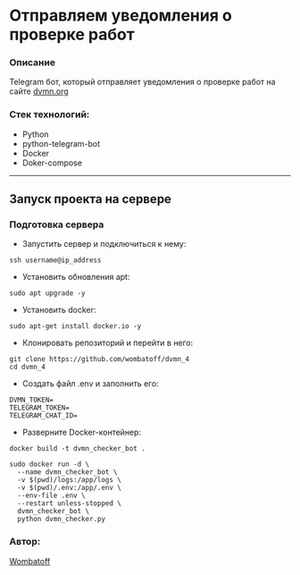 # Отправляем уведомления о проверке работ
### Описание
Telegram бот, который отправляет уведомления о проверке работ на сайте [dvmn.org](https://dvmn.org/)

### Стек технологий:
- Python
- python-telegram-bot
- Docker
- Doker-compose
---


## Запуск проекта на сервере

### Подготовка сервера
- Запустить сервер и подключиться к нему:
```
ssh username@ip_address
```
- Установить обновления apt:
```
sudo apt upgrade -y
```
- Установить docker:
```
sudo apt-get install docker.io -y
```

- Клонировать репозиторий и перейти в него:
```
git clone https://github.com/wombatoff/dvmn_4
cd dvmn_4
```
- Создать файл .env и заполнить его:
```
DVMN_TOKEN=
TELEGRAM_TOKEN=
TELEGRAM_CHAT_ID=
```
- Разверните Docker-контейнер:
```
docker build -t dvmn_checker_bot .
```
```
sudo docker run -d \
  --name dvmn_checker_bot \
  -v $(pwd)/logs:/app/logs \
  -v $(pwd)/.env:/app/.env \
  --env-file .env \
  --restart unless-stopped \
  dvmn_checker_bot \
  python dvmn_checker.py
```
### Автор:

[Wombatoff](https://github.com/wombatoff/)